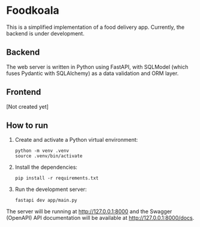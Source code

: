 # Foodkoala

This is a simplified implementation of a food delivery app. Currently, the backend is under development.

## Backend

The web server is written in Python using FastAPI, with SQLModel (which fuses Pydantic with SQLAlchemy) as a data validation and ORM layer.


## Frontend

[Not created yet]


## How to run

1. Create and activate a Python virtual environment:

   ```
   python -m venv .venv
   source .venv/bin/activate
   ```

2. Install the dependencies:

   ```
   pip install -r requirements.txt
   ```

3. Run the development server:

   ```
   fastapi dev app/main.py
   ```
The server will be running at http://127.0.0.1:8000 and the Swagger (OpenAPI) API documentation will be available at http://127.0.0.1:8000/docs.
  
